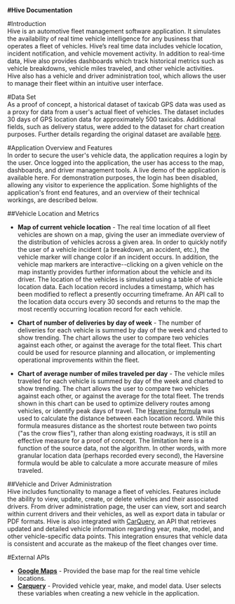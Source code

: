 **#Hive Documentation**

#Introduction  
Hive is an automotive fleet management software application.  It simulates the availability of real time vehicle intelligence for any business that operates a fleet of vehicles.  Hive’s real time data includes vehicle location, incident notification, and vehicle movement activity.  In addition to real-time data, Hive also provides dashboards which track historical metrics such as vehicle breakdowns, vehicle miles traveled, and other vehicle activities.  Hive also has a vehicle and driver administration tool, which allows the user to manage their fleet within an intuitive user interface.

#Data Set  
As a proof of concept, a historical dataset of taxicab GPS data was used as a proxy for data from a user's actual fleet of vehicles.  The dataset includes 30 days of GPS location data for approximately 500 taxicabs.  Additional fields, such as delivery status, were added to the dataset for chart creation purposes.  Further details regarding the original dataset are available <a href= "http://crawdad.org/epfl/mobility/20090224/">here</a>.

#Application Overview and Features  
In order to secure the user's vehicle data, the application requires a login by the user.  Once logged into the application, the user has access to the map, dashboards, and driver management tools.  A live demo of the application is available here.  For demonstration purposes, the login has been disabled, allowing any visitor to experience the application.  Some highlights of the application's front end features, and an overview of their technical workings, are described below.

##Vehicle Location and Metrics  
- **Map of current vehicle location** - The real time location of all fleet vehicles are shown on a map, giving the user an immediate overview of the distribution of vehicles across a given area.  In order to quickly notify the user of a vehicle incident (a breakdown, an accident, etc.), the vehicle marker will change color if an incident occurs.  In addition, the vehicle map markers are interactive--clicking on a given vehicle on the map instantly provides further information about the vehicle and its driver.  The location of the vehicles is simulated using a table of vehicle location data.  Each location record includes a timestamp, which has been modified to reflect a presently occurring timeframe.  An API call to the location data occurs every 30 seconds and returns to the map the most recently occurring location record for each vehicle.

- **Chart of number of deliveries by day of week** - The number of deliveries for each vehicle is summed by day of the week and charted to show trending.  The chart allows the user to compare two vehicles against each other, or against the average for the total fleet.  This chart could be used for resource planning and allocation, or implementing operational improvements within the fleet.

- **Chart of average number of miles traveled per day** - The vehicle miles traveled for each vehicle is summed by day of the week and charted to show trending.  The chart allows the user to compare two vehicles against each other, or against the average for the total fleet.  The trends shown in this chart can be used to optimize delivery routes among vehicles, or identify peak days of travel.  The <a href = "https://en.wikipedia.org/wiki/Haversine_formula">Haversine formula</a> was used to calculate the distance between each location record.  While this formula measures distance as the shortest route between two points ("as the crow flies"), rather than along existing roadways, it is still an effective measure for a proof of concept.  The limitation here is a function of the source data, not the algorithm.  In other words, with more granular location data (perhaps recorded every second), the Haversine formula would be able to calculate a more accurate measure of miles traveled.

##Vehicle and Driver Administration  
Hive includes functionality to manage a fleet of vehicles.  Features include the ability to view, update, create, or delete vehicles and their associated drivers.  From driver administration page, the user can view, sort and search within current drivers and their vehicles, as well as export data in tabular or PDF formats.  Hive is also integrated with <a href="http://www.carqueryapi.com/">CarQuery</a>, an API that retrieves updated and detailed vehicle information regarding year, make, model, and other vehicle-specific data points.  This integration ensures that vehicle data is consistent and accurate as the makeup of the fleet changes over time.

#External APIs  
- <a href = "https://developers.google.com/maps/">**Google Maps**</a> - Provided the base map for the real time vehicle locations.
- <a href = "http://www.carqueryapi.com/">**Carquery**</a> - Provided vehicle year, make, and model data.  User selects these variables when creating a new vehicle in the application.
